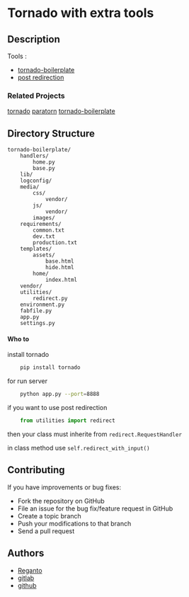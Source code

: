 Tornado with extra tools
===============================================================================

## Description

Tools : 

* [tornado-boilerplate](https://github.com/reganto/tornado-boilerplate)
* [post redirection](https://github.com/paratorn)

### Related Projects

[tornado](https://github.com/reganto/tornado)
[paratorn](https://github.com/reganto/paratorn)
[tornado-boilerplate](https://github.com/reganto/tornado-boilerplate)

## Directory Structure

    tornado-boilerplate/
        handlers/
            home.py
            base.py
        lib/
        logconfig/
        media/
            css/
                vendor/
            js/
                vendor/
            images/
        requirements/
            common.txt
            dev.txt
            production.txt
        templates/
            assets/
                base.html
                hide.html
            home/
                index.html
        vendor/
        utilities/
            redirect.py
        environment.py
        fabfile.py
        app.py
        settings.py


#### Who to
install tornado
```sh
    pip install tornado
```
for run server 
```sh
    python app.py --port=8888
```
if you want to use post redirection 
```python
    from utilities import redirect
```
then your class must inherite from `redirect.RequestHandler`

in class method use `self.redirect_with_input()`

## Contributing

If you have improvements or bug fixes:

* Fork the repository on GitHub
* File an issue for the bug fix/feature request in GitHub
* Create a topic branch
* Push your modifications to that branch
* Send a pull request

## Authors

* [Reganto](http://www.reganto.blog.ir)
* [gitlab](https://gitlab.com/reganto/)
* [github](https://github.com/reganto/)
